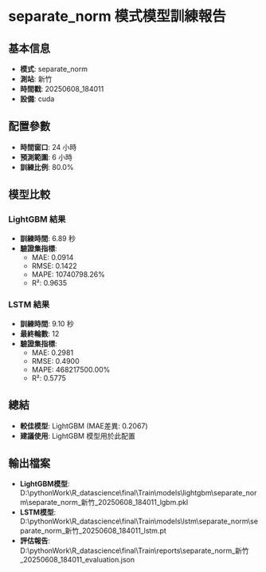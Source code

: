 
# separate_norm 模式模型訓練報告

## 基本信息
- **模式**: separate_norm
- **測站**: 新竹
- **時間戳**: 20250608_184011
- **設備**: cuda

## 配置參數
- **時間窗口**: 24 小時
- **預測範圍**: 6 小時
- **訓練比例**: 80.0%

## 模型比較

### LightGBM 結果

- **訓練時間**: 6.89 秒
- **驗證集指標**:
  - MAE: 0.0914
  - RMSE: 0.1422
  - MAPE: 10740798.26%
  - R²: 0.9635

### LSTM 結果

- **訓練時間**: 9.10 秒
- **最終輪數**: 12
- **驗證集指標**:
  - MAE: 0.2981
  - RMSE: 0.4900
  - MAPE: 468217500.00%
  - R²: 0.5775

## 總結

- **較佳模型**: LightGBM (MAE差異: 0.2067)
- **建議使用**: LightGBM 模型用於此配置


## 輸出檔案
- **LightGBM模型**: D:\pythonWork\R_datascience\final\Train\models\lightgbm\separate_norm\separate_norm_新竹_20250608_184011_lgbm.pkl
- **LSTM模型**: D:\pythonWork\R_datascience\final\Train\models\lstm\separate_norm\separate_norm_新竹_20250608_184011_lstm.pt
- **評估報告**: D:\pythonWork\R_datascience\final\Train\reports\separate_norm_新竹_20250608_184011_evaluation.json
